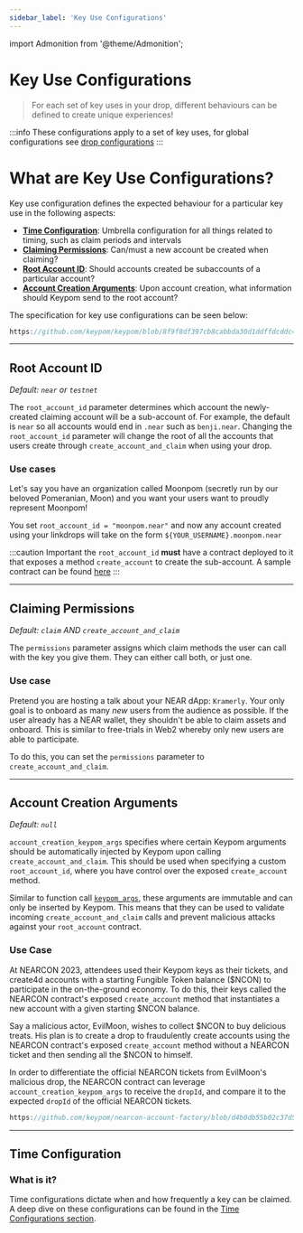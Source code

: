 ```yaml
---
sidebar_label: 'Key Use Configurations'
---
```

import Admonition from '@theme/Admonition';

# Key Use Configurations

> For each set of key uses in your drop, different behaviours can be defined to create unique experiences!

:::info
These configurations apply to a set of key uses, for global configurations see [drop configurations](../drop-configurations.md)
:::

# What are Key Use Configurations?
Key use configuration defines the expected behaviour for a particular key use in the following aspects:

* [**Time Configuration**](#time-configuration): Umbrella configuration for all things related to timing, such as claim periods and intervals
* [**Claiming Permissions**](#claiming-permissions): Can/must a new account be created when claiming?
* [**Root Account ID**](#root-account-id): Should accounts created be subaccounts of a particular account?
* [**Account Creation Arguments**](#account-creation-arguments): Upon account creation, what information should Keypom send to the root account?

The specification for key use configurations can be seen below:

```rust reference
https://github.com/keypom/keypom/blob/8f9f8df397cb8cabbda30d1ddffdcddc4a733274/contract/src/models/config.rs#L16-L31
```
___

## Root Account ID
*Default: `near` or `testnet`*  

The `root_account_id` parameter determines which account the newly-created claiming account will be a sub-account of. For example, the default is `near` so all accounts would end in `.near` such as `benji.near`. Changing the `root_account_id` parameter will change the root of all the accounts that users create through `create_account_and_claim` when using your drop.  

### Use cases
Let's say you have an organization called Moonpom (secretly run by our beloved Pomeranian, Moon) and you want your users want to proudly represent Moonpom!

You set `root_account_id = "moonpom.near"` and now any account created using your linkdrops will take on the form `${YOUR_USERNAME}.moonpom.near`

:::caution Important
the `root_account_id` **must** have a contract deployed to it that exposes a method `create_account` to create the sub-account. A sample contract can be found [here](https://github.com/near/near-linkdrop/blob/49279e529c254fa7736465b4a39d05cb8f1e5443/src/lib.rs#L130)
:::

___ 


## Claiming Permissions
*Default: `claim` AND `create_account_and_claim`*  

The `permissions` parameter assigns which claim methods the user can call with the key you give them. They can either call both, or just one. 

### Use case
Pretend you are hosting a talk about your NEAR dApp: `Kramerly`. Your only goal is to onboard as many *new* users from the audience as possible. If the user already has a NEAR wallet, they shouldn't be able to claim assets and onboard. This is similar to free-trials in Web2 whereby only new users are able to participate.

To do this, you can set the `permissions` parameter to `create_account_and_claim`.

___

## Account Creation Arguments
*Default: `null`*  

`account_creation_keypom_args` specifies where certain Keypom arguments should be automatically injected by Keypom upon calling `create_account_and_claim`. This should be used when specifying a custom `root_account_id`, where you have control over the exposed `create_account` method.

Similar to function call [`keypom_args`](function-call.md#injecting-keypom-arguments), these arguments are immutable and can only be inserted by Keypom. This means that they can be used to validate incoming `create_account_and_claim` calls and prevent malicious attacks against your `root_account` contract.  
### Use Case
At NEARCON 2023, attendees used their Keypom keys as their tickets, and create4d accounts with a starting Fungible Token balance ($NCON) to participate in the on-the-ground economy. To do this, their keys called the NEARCON contract's exposed `create_account` method that instantiates a new account with a given starting $NCON balance.

Say a malicious actor, EvilMoon, wishes to collect $NCON to buy delicious treats. His plan is to create a drop to fraudulently create accounts using the NEARCON contract's exposed `create_account` method without a NEARCON ticket and then sending all the $NCON to himself.

In order to differentiate the official NEARCON tickets from EvilMoon's malicious drop, the NEARCON contract can leverage `account_creation_keypom_args` to receive the `dropId`, and compare it to the expected `dropId` of the official NEARCON tickets. 

```rust reference
https://github.com/keypom/nearcon-account-factory/blob/d4b0db55b02c37d574f194d91ddd4c5f2bb26576/contract/src/factory.rs#L28-L29
```

---

## Time Configuration
### What is it?
Time configurations dictate when and how frequently a key can be claimed. A deep dive on these configurations can be found in the [Time Configurations section](./time-customization.md). 
